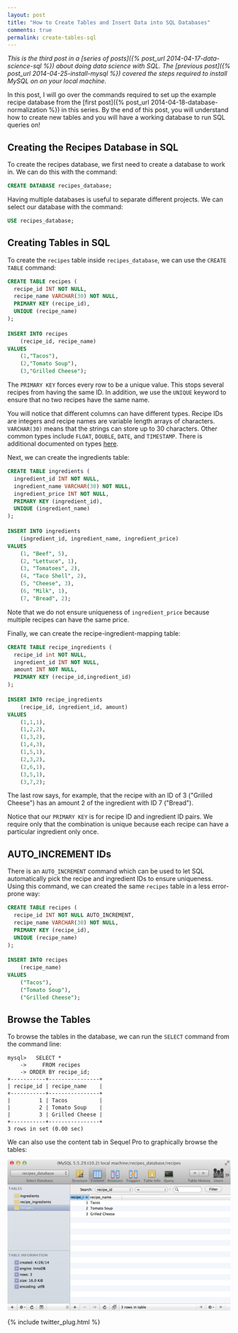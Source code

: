 ```yaml
---
layout: post
title: "How to Create Tables and Insert Data into SQL Databases"
comments: true
permalink: create-tables-sql
---
```


*This is the third post in a [series of posts]({% post_url 2014-04-17-data-science-sql %})
about doing data science with SQL. The 
[previous post]({% post_url 2014-04-25-install-mysql %})
covered the steps required to install MySQL on on your
local machine.*

In this post, I will go over the commands required to set up the
example recipe database from the 
[first post]({% post_url 2014-04-18-database-normalization %}) in this series.  By the end
of this post, you will understand how to create new tables and you
will have a working database to run SQL queries on!

## Creating the Recipes Database in SQL

To create the recipes database, we first need to create a database
to work in. We can do this with the command:

```sql
CREATE DATABASE recipes_database;
```

Having multiple databases is useful to separate different
projects. We can select our database with the command:

```sql
USE recipes_database;
```

## Creating Tables in SQL

To create the `recipes` table inside `recipes_database`, we can use
the `CREATE TABLE` command:

```sql
CREATE TABLE recipes (
  recipe_id INT NOT NULL,
  recipe_name VARCHAR(30) NOT NULL,
  PRIMARY KEY (recipe_id),
  UNIQUE (recipe_name)
);

INSERT INTO recipes 
    (recipe_id, recipe_name) 
VALUES 
    (1,"Tacos"),
    (2,"Tomato Soup"),
    (3,"Grilled Cheese");
```

The `PRIMARY KEY` forces every row to be a unique value.  This stops
several recipes from having the same ID.  In addition, we use the
`UNIQUE` keyword to ensure that no two recipes have the same name.

You will notice that different columns can have different types.
Recipe IDs are integers and recipe names are variable length arrays
of characters.  `VARCHAR(30)` means that the strings can store up
to 30 characters.  Other common types include `FLOAT`, `DOUBLE`,
`DATE`, and `TIMESTAMP`. There is additional documented on types
[here](http://dev.mysql.com/doc/refman/5.0/en/data-types.html).

Next, we can create the ingredients table:

```sql
CREATE TABLE ingredients (
  ingredient_id INT NOT NULL, 
  ingredient_name VARCHAR(30) NOT NULL,
  ingredient_price INT NOT NULL,
  PRIMARY KEY (ingredient_id),  
  UNIQUE (ingredient_name)
);

INSERT INTO ingredients
    (ingredient_id, ingredient_name, ingredient_price)
VALUES 
    (1, "Beef", 5),
    (2, "Lettuce", 1),
    (3, "Tomatoes", 2),
    (4, "Taco Shell", 2),
    (5, "Cheese", 3),
    (6, "Milk", 1),
    (7, "Bread", 2);
```

Note that we do not ensure uniqueness of `ingredient_price` because
multiple recipes can have the same price.

Finally, we can create the recipe-ingredient-mapping table:

```sql
CREATE TABLE recipe_ingredients (
  recipe_id int NOT NULL, 
  ingredient_id INT NOT NULL, 
  amount INT NOT NULL,
  PRIMARY KEY (recipe_id,ingredient_id)
);

INSERT INTO recipe_ingredients 
    (recipe_id, ingredient_id, amount)
VALUES
    (1,1,1),
    (1,2,2),
    (1,3,2),
    (1,4,3),
    (1,5,1),
    (2,3,2),
    (2,6,1),
    (3,5,1),
    (3,7,2);
```

The last row says, for example, that the recipe with an ID of 3
("Grilled Cheese") has an amount 2 of the ingredient with ID 7
("Bread").

Notice that our `PRIMARY KEY` is for recipe ID and ingredient ID pairs.
We require only that the combination is unique because
each recipe can have a particular ingredient only once.

## AUTO_INCREMENT IDs

There is an `AUTO_INCREMENT` command which can be used to let SQL
automatically pick the recipe and ingredient IDs to ensure uniqueness.
Using this command, we can created the same `recipes` table in a
less error-prone way:

```sql
CREATE TABLE recipes (
  recipe_id INT NOT NULL AUTO_INCREMENT,
  recipe_name VARCHAR(30) NOT NULL,
  PRIMARY KEY (recipe_id),
  UNIQUE (recipe_name)
);

INSERT INTO recipes 
    (recipe_name) 
VALUES 
    ("Tacos"),
    ("Tomato Soup"),
    ("Grilled Cheese");
```

## Browse the Tables

To browse the tables in the database, we can run the `SELECT`
command from the command line:

```
mysql>   SELECT * 
    ->     FROM recipes
    -> ORDER BY recipe_id;
+-----------+----------------+
| recipe_id | recipe_name    |
+-----------+----------------+
|         1 | Tacos          |
|         2 | Tomato Soup    |
|         3 | Grilled Cheese |
+-----------+----------------+
3 rows in set (0.00 sec)
```

We can also use the content tab in Sequel Pro to graphically browse
the tables:

![Sequel Pro Content Tab](/assets/sequel_pro_content_tab.jpg)


<!--
*In the [next post](...) in this series, I will
go over the basics of quering for data in the database.*
-->

{% include twitter_plug.html %}
